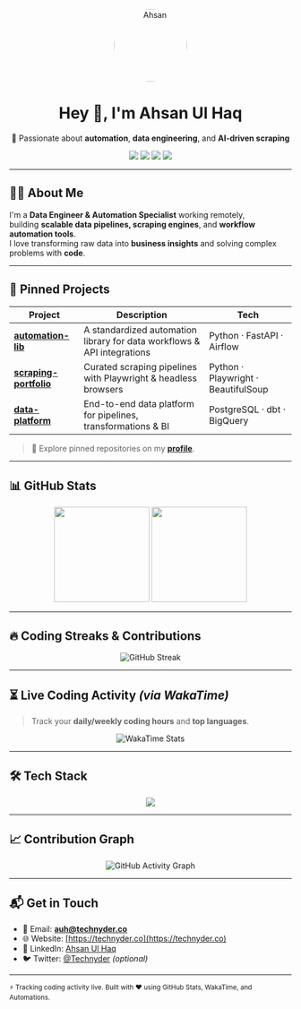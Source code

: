 <!-- Personal GitHub Profile README -->

<p align="center">
  <img src="https://technyder.co/assets/images/Technyder.png" alt="Ahsan" width="130" style="border-radius:50%;" />
</p>

<h1 align="center">Hey 👋, I'm Ahsan Ul Haq</h1>

<p align="center">
  🚀 Passionate about <strong>automation</strong>, <strong>data engineering</strong>, and <strong>AI-driven scraping</strong>  
</p>

<p align="center">
  <a href="https://technyder.co"><img src="https://img.shields.io/badge/🌐%20Portfolio-Technyder.co-blue?style=flat-square" /></a>
  <a href="mailto:auh@technyder.co"><img src="https://img.shields.io/badge/📧%20Email-auh@technyder.co-red?style=flat-square" /></a>
  <a href="https://www.linkedin.com/in/ahsanulhaq/"><img src="https://img.shields.io/badge/💼%20LinkedIn-Connect-green?style=flat-square" /></a>
  <a href="https://github.com/ahsanulhaq3720"><img src="https://img.shields.io/badge/💻%20GitHub-ahsanulhaq3720-black?style=flat-square" /></a>
</p>

---

## 👨‍💻 **About Me**

I'm a **Data Engineer & Automation Specialist** working remotely,  
building **scalable data pipelines, scraping engines**, and **workflow automation tools**.  
I love transforming raw data into **business insights** and solving complex problems with **code**.

---

## 🚀 **Pinned Projects**

| Project | Description | Tech |
|--------|-------------|------|
| [**automation-lib**](https://github.com/technyder/automation-lib) | A standardized automation library for data workflows & API integrations | Python · FastAPI · Airflow |
| [**scraping-portfolio**](https://github.com/technyder/scraping-portfolio) | Curated scraping pipelines with Playwright & headless browsers | Python · Playwright · BeautifulSoup |
| [**data-platform**](https://github.com/technyder/data-platform) | End-to-end data platform for pipelines, transformations & BI | PostgreSQL · dbt · BigQuery |

> 🔗 Explore pinned repositories on my [**profile**](https://github.com/ahsanulhaq3720).

---

## 📊 **GitHub Stats**

<p align="center">
  <img src="https://github-readme-stats.vercel.app/api?username=ahsanulhaq3720&show_icons=true&theme=tokyonight&count_private=true" height="170"/>
  <img src="https://github-readme-stats.vercel.app/api/top-langs/?username=ahsanulhaq3720&layout=compact&theme=tokyonight" height="170"/>
</p>

---

## 🔥 **Coding Streaks & Contributions**

<p align="center">
  <img src="https://streak-stats.demolab.com/?user=ahsanulhaq3720&theme=tokyonight&hide_border=true" alt="GitHub Streak" />
</p>

---

## ⏳ **Live Coding Activity** *(via WakaTime)*

> Track your **daily/weekly coding hours** and **top languages**.

<p align="center">
  <img src="https://github-readme-stats.vercel.app/api/wakatime?username=ahsanulhaq&theme=tokyonight" alt="WakaTime Stats" />
</p>

---

## 🛠️ **Tech Stack**

<p align="center">
  <img src="https://skillicons.dev/icons?i=python,js,ts,nodejs,react,nextjs,html,css,postgresql,mysql,docker,git,github,linux,aws" />
</p>

---

## 📈 **Contribution Graph**

<p align="center">
  <img src="https://github-readme-activity-graph.vercel.app/graph?username=ahsanulhaq3720&theme=tokyo-night" alt="GitHub Activity Graph" />
</p>

---

## 📬 **Get in Touch**

- 📧 Email: **auh@technyder.co**  
- 🌐 Website: [https://technyder.co](https://technyder.co)  
- 💼 LinkedIn: [Ahsan Ul Haq](https://www.linkedin.com/in/ahsanulhaq/)  
- 🐦 Twitter: [@Technyder](https://twitter.com/technyder) *(optional)*

---

<sub>⚡ Tracking coding activity live. Built with ❤️ using GitHub Stats, WakaTime, and Automations.</sub>
